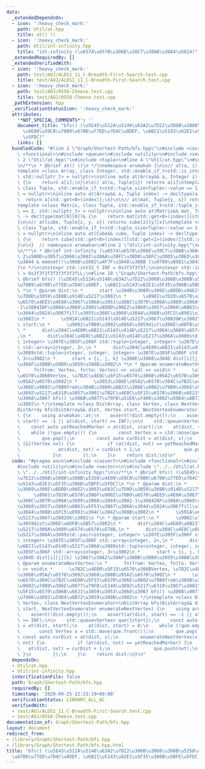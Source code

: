 ```yaml
---
data:
  _extendedDependsOn:
  - icon: ':heavy_check_mark:'
    path: Util/at.hpp
    title: at() ()
  - icon: ':heavy_check_mark:'
    path: Util/int-infinity.hpp
    title: "int-infinity (\u6574\u6570\u306E\u30C7\u30AB\u30A4\u5024)"
  _extendedRequiredBy: []
  _extendedVerifiedWith:
  - icon: ':heavy_check_mark:'
    path: test/AOJ/ALDS1_11_C-Breadth-First-Search.test.cpp
    title: test/AOJ/ALDS1_11_C-Breadth-First-Search.test.cpp
  - icon: ':heavy_check_mark:'
    path: test/AOJ/0558-Cheese.test.cpp
    title: test/AOJ/0558-Cheese.test.cpp
  _pathExtension: hpp
  _verificationStatusIcon: ':heavy_check_mark:'
  attributes:
    '*NOT_SPECIAL_COMMENTS*': ''
    document_title: "bfs() (\u5E45\u512A\u5148\u63A2\u7D22\u306B\u3088\u308B\u5358\
      \u4E00\u59CB\u70B9\u6700\u77ED\u7D4C\u8DEF, \u6B21\u5143\u62E1\u5F35\u306B\u5BFE\
      \u5FDC)"
    links: []
  bundledCode: "#line 2 \"Graph/Shortest-Path/bfs.hpp\"\n#include <cassert>\n#include\
    \ <functional>\n#include <queue>\n#include <utility>\n#include <vector>\n\n#line\
    \ 2 \"Util/at.hpp\"\n#include <tuple>\n#line 4 \"Util/at.hpp\"\n#include <type_traits>\n\
    \n/**\n * @brief at() ()\n */\nnamespace arumakan {\n\n// at(a, i) returns a[i]\n\
    template <class Array, class Integer, std::enable_if_t<std::is_integral<Integer>::value,\
    \ std::nullptr_t> = nullptr>\ninline auto at(Array&& a, Integer i) -> decltype(a[0])&\
    \ {\n    return a[i];\n}\n\n// at(a, Tuple{i}) returns a[i]\ntemplate <class Array,\
    \ class Tuple, std::enable_if_t<std::tuple_size<Tuple>::value == 1, std::nullptr_t>\
    \ = nullptr>\ninline auto at(Array&& a, Tuple index) -> decltype(a[0])& {\n  \
    \  return a[std::get<0>(index)];\n}\n\n// at(mat, Tuple{y, x}) returns mat[y][x]\n\
    template <class Matrix, class Tuple, std::enable_if_t<std::tuple_size<Tuple>::value\
    \ == 2, std::nullptr_t> = nullptr>\ninline auto at(Matrix&& mat, Tuple index)\
    \ -> decltype(mat[0][0])& {\n    return mat[std::get<0>(index)][std::get<1>(index)];\n\
    }\n\n// at(cube, Tuple{z, y, x}) returns cube[z][y][x]\ntemplate <class Cube,\
    \ class Tuple, std::enable_if_t<std::tuple_size<Tuple>::value == 3, std::nullptr_t>\
    \ = nullptr>\ninline auto at(Cube&& cube, Tuple index) -> decltype(cube[0][0][0])&\
    \ {\n    return cube[std::get<0>(index)][std::get<1>(index)][std::get<2>(index)];\n\
    }\n\n}  // namespace arumakan\n#line 2 \"Util/int-infinity.hpp\"\n#include <cstdint>\n\
    \n/**\n * @brief int-infinity (\u6574\u6570\u306E\u30C7\u30AB\u30A4\u5024)\n *\
    \ 2\u500D\u3057\u3066\u3082\u30AA\u30FC\u30D0\u30FC\u30D5\u30ED\u30FC\u3057\u306A\
    \u3044 & memset()\u306B\u3082\u4F7F\u3048\u308B (\u9700\u8981\u3042\u308B\uFF1F\
    )\n */\nconstexpr std::int32_t INF = 0x3f3f3f3f;\nconstexpr std::int64_t LINF\
    \ = 0x3f3f3f3f3f3f3f3fLL;\n#line 10 \"Graph/Shortest-Path/bfs.hpp\"\n\n/**\n *\
    \ @brief bfs() (\u5E45\u512A\u5148\u63A2\u7D22\u306B\u3088\u308B\u5358\u4E00\u59CB\
    \u70B9\u6700\u77ED\u7D4C\u8DEF, \u6B21\u5143\u62E1\u5F35\u306B\u5BFE\u5FDC)\n\
    \ *\n * @param dist:\n *      start \u304B\u3089\u306E\u8DDD\u96E2\u3092\u683C\
    \u7D0D\u3059\u308B\u914D\u5217\u3002\n *      \u8981\u7D20\u6570\u306F\u9802\u70B9\
    \u6570\u4EE5\u4E0A\u3067\u306A\u3051\u308C\u3070\u306A\u3089\u306A\u3044\u3002\
    -1\u3084INF\u306A\u3069\u3001\u8DDD\u96E2\u3068\u3057\u3066\u6B63\u5F53\u3067\u306A\
    \u3044\u5024\u3067fill\u3055\u308C\u3066\u3044\u308B\u5FC5\u8981\u304C\u3042\u308B\
    \u3002\n *      \u591A\u6B21\u5143\u914D\u5217\u3067\u3082OK\u3002\n *\n * @param\
    \ start:\n *      \u9802\u70B9\u3092\u8868\u3059dist\u306E\u6DFB\u5B57\u3002\n\
    \ *      dist\u304C\u4E00\u6B21\u5143\u914D\u5217\u306A\u3089\u6574\u6570\u578B\
    ,\n *      dist\u304C\u4E8C\u6B21\u5143\u914D\u5217\u306A\u3089std::pair<integer,\
    \ integer> \u307E\u305F\u306F std::tuple<integer, integer> \u307E\u305F\u306F\
    \ std::array<integer, 2>,\n *      dist\u304C\u4E09\u6B21\u5143\u914D\u5217\u306A\
    \u3089std::tuple<integer, integer, integer> \u307E\u305F\u306F std::array<integer,\
    \ 3>\u3002\n *      start = {i, j, k} \u306E\u3068\u304D dist[i][j][k] \u3067\u30A2\
    \u30AF\u30BB\u30B9\u3059\u308B\u3002\n *\n * @param enumerateNextVertex:\n * \
    \     fn(from: Vertex, fn(to: Vertex) => void) => void\n *      \u7B2C\u4E00\u5F15\
    \u6570\u306BVertex, \u7B2C\u4E8C\u5F15\u6570\u306B\u95A2\u6570\u3092\u3068\u308B\
    \u95A2\u6570\u3002\n *      \u3053\u306E\u95A2\u6570\u304C\u7B2C\u4E00\u5F15\u6570\
    \u306E\u9802\u70B9from\u304B\u3089\u6B21\u306E\u9802\u70B9\u306E\u9077\u79FB\u5148\
    \u3092\u5217\u6319\u3057\u3001\u7B2C\u4E8C\u5F15\u6570\u306B\u6E21\u3059\u3053\
    \u3068\u3067 bfs() \u306B\u9077\u79FB\u51E6\u7406\u3092\u59D4\u8B72\u3059\u308B\
    \u3002\n */\ntemplate <class DistArray, class Vertex, class NextVertexEnumerator>\n\
    DistArray bfs(DistArray&& dist, Vertex start, NextVertexEnumerator enumerateNextVertex)\
    \ {\n    using arumakan::at;\n    assert(!dist.empty());\n    assert(at(dist,\
    \ start) == -1 || at(dist, start) >= INF);\n\n    std::queue<Vertex> que({start});\n\
    \    const auto yetReachedMarker = at(dist, start);\n    at(dist, start) = 0;\n\
    \    while (!que.empty()) {\n        const Vertex v = std::move(que.front());\n\
    \        que.pop();\n        const auto curDist = at(dist, v);\n        enumerateNextVertex(v,\
    \ [&](Vertex nxt) {\n            if (at(dist, nxt) == yetReachedMarker) {\n  \
    \              at(dist, nxt) = curDist + 1;\n                que.push(nxt);\n\
    \            }\n        });\n    }\n    return dist;\n}\n"
  code: "#pragma once\n#include <cassert>\n#include <functional>\n#include <queue>\n\
    #include <utility>\n#include <vector>\n\n#include \"../../Util/at.hpp\"\n#include\
    \ \"../../Util/int-infinity.hpp\"\n\n/**\n * @brief bfs() (\u5E45\u512A\u5148\u63A2\
    \u7D22\u306B\u3088\u308B\u5358\u4E00\u59CB\u70B9\u6700\u77ED\u7D4C\u8DEF, \u6B21\
    \u5143\u62E1\u5F35\u306B\u5BFE\u5FDC)\n *\n * @param dist:\n *      start \u304B\
    \u3089\u306E\u8DDD\u96E2\u3092\u683C\u7D0D\u3059\u308B\u914D\u5217\u3002\n * \
    \     \u8981\u7D20\u6570\u306F\u9802\u70B9\u6570\u4EE5\u4E0A\u3067\u306A\u3051\
    \u308C\u3070\u306A\u3089\u306A\u3044\u3002-1\u3084INF\u306A\u3069\u3001\u8DDD\u96E2\
    \u3068\u3057\u3066\u6B63\u5F53\u3067\u306A\u3044\u5024\u3067fill\u3055\u308C\u3066\
    \u3044\u308B\u5FC5\u8981\u304C\u3042\u308B\u3002\n *      \u591A\u6B21\u5143\u914D\
    \u5217\u3067\u3082OK\u3002\n *\n * @param start:\n *      \u9802\u70B9\u3092\u8868\
    \u3059dist\u306E\u6DFB\u5B57\u3002\n *      dist\u304C\u4E00\u6B21\u5143\u914D\
    \u5217\u306A\u3089\u6574\u6570\u578B,\n *      dist\u304C\u4E8C\u6B21\u5143\u914D\
    \u5217\u306A\u3089std::pair<integer, integer> \u307E\u305F\u306F std::tuple<integer,\
    \ integer> \u307E\u305F\u306F std::array<integer, 2>,\n *      dist\u304C\u4E09\
    \u6B21\u5143\u914D\u5217\u306A\u3089std::tuple<integer, integer, integer> \u307E\
    \u305F\u306F std::array<integer, 3>\u3002\n *      start = {i, j, k} \u306E\u3068\
    \u304D dist[i][j][k] \u3067\u30A2\u30AF\u30BB\u30B9\u3059\u308B\u3002\n *\n *\
    \ @param enumerateNextVertex:\n *      fn(from: Vertex, fn(to: Vertex) => void)\
    \ => void\n *      \u7B2C\u4E00\u5F15\u6570\u306BVertex, \u7B2C\u4E8C\u5F15\u6570\
    \u306B\u95A2\u6570\u3092\u3068\u308B\u95A2\u6570\u3002\n *      \u3053\u306E\u95A2\
    \u6570\u304C\u7B2C\u4E00\u5F15\u6570\u306E\u9802\u70B9from\u304B\u3089\u6B21\u306E\
    \u9802\u70B9\u306E\u9077\u79FB\u5148\u3092\u5217\u6319\u3057\u3001\u7B2C\u4E8C\
    \u5F15\u6570\u306B\u6E21\u3059\u3053\u3068\u3067 bfs() \u306B\u9077\u79FB\u51E6\
    \u7406\u3092\u59D4\u8B72\u3059\u308B\u3002\n */\ntemplate <class DistArray, class\
    \ Vertex, class NextVertexEnumerator>\nDistArray bfs(DistArray&& dist, Vertex\
    \ start, NextVertexEnumerator enumerateNextVertex) {\n    using arumakan::at;\n\
    \    assert(!dist.empty());\n    assert(at(dist, start) == -1 || at(dist, start)\
    \ >= INF);\n\n    std::queue<Vertex> que({start});\n    const auto yetReachedMarker\
    \ = at(dist, start);\n    at(dist, start) = 0;\n    while (!que.empty()) {\n \
    \       const Vertex v = std::move(que.front());\n        que.pop();\n       \
    \ const auto curDist = at(dist, v);\n        enumerateNextVertex(v, [&](Vertex\
    \ nxt) {\n            if (at(dist, nxt) == yetReachedMarker) {\n             \
    \   at(dist, nxt) = curDist + 1;\n                que.push(nxt);\n           \
    \ }\n        });\n    }\n    return dist;\n}\n"
  dependsOn:
  - Util/at.hpp
  - Util/int-infinity.hpp
  isVerificationFile: false
  path: Graph/Shortest-Path/bfs.hpp
  requiredBy: []
  timestamp: '2020-09-25 22:23:19+09:00'
  verificationStatus: LIBRARY_ALL_AC
  verifiedWith:
  - test/AOJ/ALDS1_11_C-Breadth-First-Search.test.cpp
  - test/AOJ/0558-Cheese.test.cpp
documentation_of: Graph/Shortest-Path/bfs.hpp
layout: document
redirect_from:
- /library/Graph/Shortest-Path/bfs.hpp
- /library/Graph/Shortest-Path/bfs.hpp.html
title: "bfs() (\u5E45\u512A\u5148\u63A2\u7D22\u306B\u3088\u308B\u5358\u4E00\u59CB\u70B9\
  \u6700\u77ED\u7D4C\u8DEF, \u6B21\u5143\u62E1\u5F35\u306B\u5BFE\u5FDC)"
---
```

